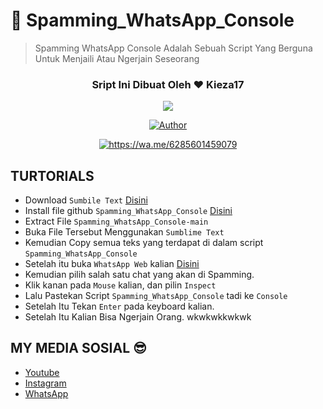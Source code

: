 # 🙏 Spamming_WhatsApp_Console

> Spamming WhatsApp Console Adalah Sebuah Script Yang Berguna Untuk Menjaili Atau Ngerjain Seseorang

<h3 align="center">Sript Ini Dibuat Oleh ❤️ Kieza17</h3>
<p align="center">
  <a href="https://github.com/Keza-Developing-Indonesia"><img src="https://i.postimg.cc/HLLxHHL9/IMG-20210301-211514.jpg" 
</p>
   
<p align="center">
  <a href="https://github.com/Keza-Developing-Indonesia"><img title="Author" src="https://img.shields.io/badge/Author-Kieza17-darkred.svg?style=for-the-badge&logo=github" /></a>
</p>

<p align="center">
  <a href="https://wa.me/6285601459079"><img title="https://wa.me/6285601459079" src="https://img.shields.io/badge/Whatsapp-green?colorA=%23ff0000&colorB=%23017e40&style=for-the-badge"></a>
 
## TURTORIALS
* Download `Sumbile Text` [Disini](https://www.sublimetext.com/3)
* Install file github `Spamming_WhatsApp_Console` [Disini](https://github.com/Keza-Developing-Indonesia/Spamming_WhatsApp_Console/archive/refs/heads/main.zip)
* Extract File `Spamming_WhatsApp_Console-main`
* Buka File Tersebut Menggunakan `Sumblime Text`
* Kemudian Copy semua teks yang terdapat di dalam script `Spamming_WhatsApp_Console`
* Setelah itu buka `WhatsApp Web` kalian [Disini](https://web.whatsapp.com/)
* Kemudian pilih salah satu chat yang akan di Spamming.
* Klik kanan pada `Mouse` kalian, dan pilin `Inspect`
* Lalu Pastekan Script `Spamming_WhatsApp_Console` tadi ke `Console`
* Setelah Itu Tekan `Enter` pada keyboard kalian.
* Setelah Itu Kalian Bisa Ngerjain Orang. wkwkwkkwkwk

## MY MEDIA SOSIAL 😎
* [Youtube](https://www.youtube.com/channel/UC_WV7gCRT0oaEDrcGxiyjGA)
* [Instagram](https://www.instagram.com/_calyza/)
* [WhatsApp](https://api.whatsapp.com/send/?phone=6285601459079&text&app_absent=0)

